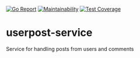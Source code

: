 [![Go Report](https://goreportcard.com/badge/github.com/sapawarga/userpost-service)](https://goreportcard.com/badge/github.com/sapawarga/userpost-service)
[![Maintainability](https://api.codeclimate.com/v1/badges/25c8f07fb5ef88810971/maintainability)](https://codeclimate.com/github/sapawarga/userpost-service/maintainability)
[![Test Coverage](https://api.codeclimate.com/v1/badges/25c8f07fb5ef88810971/test_coverage)](https://codeclimate.com/github/sapawarga/userpost-service/test_coverage)

# userpost-service
Service for handling posts from users and comments
